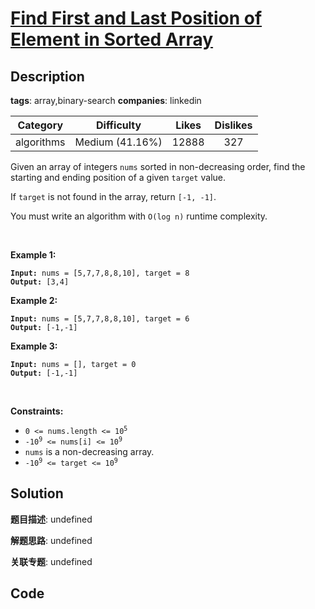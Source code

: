 # [Find First and Last Position of Element in Sorted Array](https://leetcode.com/problems/find-first-and-last-position-of-element-in-sorted-array/description/)

## Description

**tags**: array,binary-search
**companies**: linkedin

| Category | Difficulty | Likes | Dislikes |
| :------: | :--------: | :---: | :------: |
| algorithms | Medium (41.16%) | 12888 | 327 |

<p>Given an array of integers <code>nums</code> sorted in non-decreasing order, find the starting and ending position of a given <code>target</code> value.</p>

<p>If <code>target</code> is not found in the array, return <code>[-1, -1]</code>.</p>

<p>You must&nbsp;write an algorithm with&nbsp;<code>O(log n)</code> runtime complexity.</p>

<p>&nbsp;</p>
<p><strong>Example 1:</strong></p>
<pre><code><strong>Input:</strong> nums = [5,7,7,8,8,10], target = 8
<strong>Output:</strong> [3,4]</code></pre><p><strong>Example 2:</strong></p>
<pre><code><strong>Input:</strong> nums = [5,7,7,8,8,10], target = 6
<strong>Output:</strong> [-1,-1]</code></pre><p><strong>Example 3:</strong></p>
<pre><code><strong>Input:</strong> nums = [], target = 0
<strong>Output:</strong> [-1,-1]</code></pre>
<p>&nbsp;</p>
<p><strong>Constraints:</strong></p>

<ul>
	<li><code>0 &lt;= nums.length &lt;= 10<sup>5</sup></code></li>
	<li><code>-10<sup>9</sup>&nbsp;&lt;= nums[i]&nbsp;&lt;= 10<sup>9</sup></code></li>
	<li><code>nums</code> is a non-decreasing array.</li>
	<li><code>-10<sup>9</sup>&nbsp;&lt;= target&nbsp;&lt;= 10<sup>9</sup></code></li>
</ul>



## Solution

**题目描述**: undefined

**解题思路**: undefined

**关联专题**: undefined

## Code